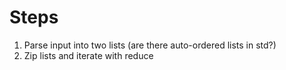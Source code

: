 # Steps
1. Parse input into two lists (are there auto-ordered lists in std?)
2. Zip lists and iterate with reduce


